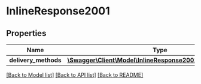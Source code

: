 # InlineResponse2001

## Properties
Name | Type | Description | Notes
------------ | ------------- | ------------- | -------------
**delivery_methods** | [**\Swagger\Client\Model\InlineResponse2001DeliveryMethods[]**](InlineResponse2001DeliveryMethods.md) |  | [optional] 

[[Back to Model list]](../../README.md#documentation-for-models) [[Back to API list]](../../README.md#documentation-for-api-endpoints) [[Back to README]](../../README.md)


